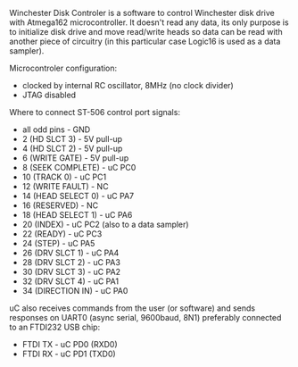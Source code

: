 Winchester Disk Controler is a software to control Winchester disk drive with Atmega162 microcontroller.
It doesn't read any data, its only purpose is to initialize disk drive and move read/write heads so data
can be read with another piece of circuitry (in this particular case Logic16 is used as a data sampler).

Microcontroler configuration:

* clocked by internal RC oscillator, 8MHz (no clock divider)
* JTAG disabled

Where to connect ST-506 control port signals:

* all odd pins - GND
* 2 (HD SLCT 3) - 5V pull-up
* 4 (HD SLCT 2) - 5V pull-up
* 6 (WRITE GATE) - 5V pull-up
* 8 (SEEK COMPLETE) - uC PC0
* 10 (TRACK 0) - uC PC1
* 12 (WRITE FAULT) - NC
* 14 (HEAD SELECT 0) - uC PA7
* 16 (RESERVED) - NC
* 18 (HEAD SELECT 1) - uC PA6
* 20 (INDEX) - uC PC2 (also to a data sampler)
* 22 (READY) - uC PC3
* 24 (STEP) - uC PA5
* 26 (DRV SLCT 1) - uC PA4
* 28 (DRV SLCT 2) - uC PA3
* 30 (DRV SLCT 3) - uC PA2
* 32 (DRV SLCT 4) - uC PA1
* 34 (DIRECTION IN) - uC PA0

uC also receives commands from the user (or software) and sends responses on UART0
(async serial, 9600baud, 8N1) preferably connected to an FTDI232 USB chip:

* FTDI TX - uC PD0 (RXD0)
* FTDI RX - uC PD1 (TXD0)

